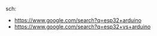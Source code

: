 sch:
- https://www.google.com/search?q=esp32+arduino
- https://www.google.com/search?q=esp32+vs+arduino
